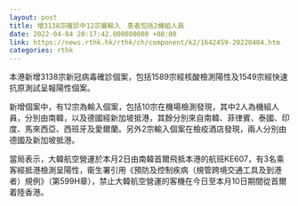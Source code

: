 ```yaml
---
layout: post
title: 增3138宗確診中12宗屬輸入　患者包括2機組人員
date: 2022-04-04 20:17:42.000000000 +08:00
link: https://news.rthk.hk/rthk/ch/component/k2/1642459-20220404.htm
categories: rthk
---
```


本港新增3138宗新冠病毒確診個案，包括1589宗經核酸檢測陽性及1549宗經快速抗原測試呈報陽性個案。

新增個案中，有12宗為輸入個案，包括10宗在機場檢測發現，其中2人為機組人員，分別由南韓，以及德國經新加坡抵港，其餘分別來自南韓、菲律賓、泰國、印度、馬來西亞、西班牙及愛爾蘭。另外2宗輸入個案在檢疫酒店發現，兩人分別由德國及新加坡抵港。

當局表示，大韓航空營運於本月2日由南韓首爾飛抵本港的航班KE607，有3名乘客經抵港檢測呈陽性，衞生署引用《預防及控制疾病（規管跨境交通工具及到港者）規例》（第599H章），禁止大韓航空營運的客機在今日至本月10日期間從首爾着陸香港。
